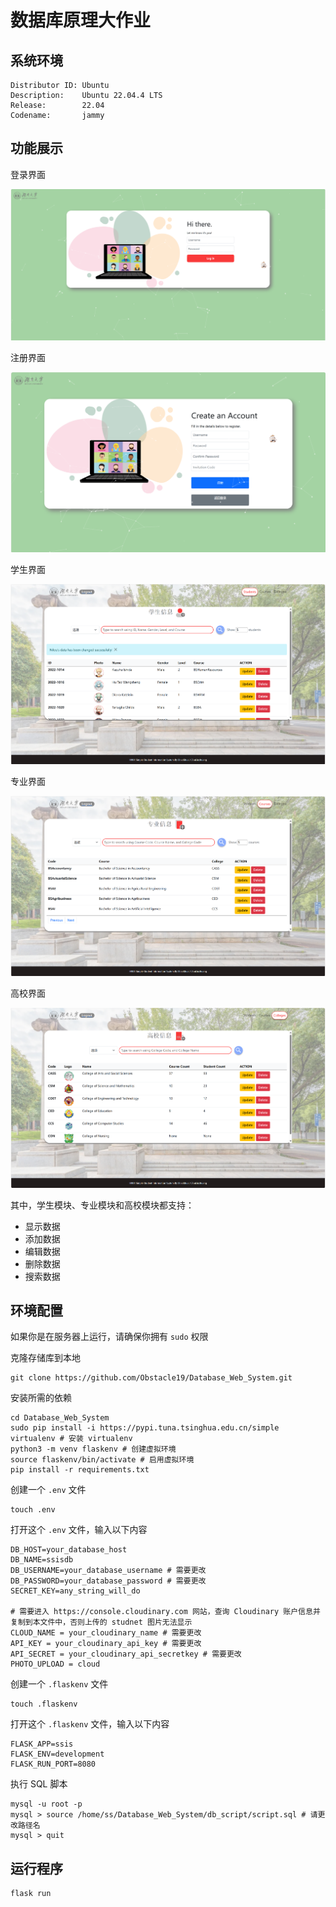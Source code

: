 # 数据库原理大作业
## 系统环境
```shell
Distributor ID: Ubuntu
Description:    Ubuntu 22.04.4 LTS
Release:        22.04
Codename:       jammy
```
## 功能展示

登录界面

![image_1](./figs/image_1.png)

注册界面

![image_5](./figs/image_5.png)

学生界面

![image_2](./figs/image_2.png)

专业界面

![image_3](./figs/image_3.png)

高校界面

![image_4](./figs/image_4.png)

其中，学生模块、专业模块和高校模块都支持：

- 显示数据
- 添加数据
- 编辑数据
- 删除数据
- 搜索数据

## 环境配置

如果你是在服务器上运行，请确保你拥有 `sudo` 权限

克隆存储库到本地

```shell
git clone https://github.com/Obstacle19/Database_Web_System.git
```

安装所需的依赖

```shell
cd Database_Web_System
sudo pip install -i https://pypi.tuna.tsinghua.edu.cn/simple virtualenv # 安装 virtualenv
python3 -m venv flaskenv # 创建虚拟环境
source flaskenv/bin/activate # 启用虚拟环境
pip install -r requirements.txt
```

创建一个 `.env` 文件

```shell
touch .env
```

打开这个 `.env` 文件，输入以下内容

```shell
DB_HOST=your_database_host
DB_NAME=ssisdb
DB_USERNAME=your_database_username # 需要更改
DB_PASSWORD=your_database_password # 需要更改
SECRET_KEY=any_string_will_do

# 需要进入 https://console.cloudinary.com 网站，查询 Cloudinary 账户信息并复制到本文件中，否则上传的 studnet 图片无法显示
CLOUD_NAME = your_cloudinary_name # 需要更改
API_KEY = your_cloudinary_api_key # 需要更改
API_SECRET = your_cloudinary_api_secretkey # 需要更改
PHOTO_UPLOAD = cloud
```

创建一个 `.flaskenv` 文件

```shell
touch .flaskenv
```

打开这个 `.flaskenv` 文件，输入以下内容

```shell
FLASK_APP=ssis
FLASK_ENV=development
FLASK_RUN_PORT=8080
```

执行 SQL 脚本

```shell
mysql -u root -p
mysql > source /home/ss/Database_Web_System/db_script/script.sql # 请更改路径名
mysql > quit
```

## 运行程序

```shell
flask run
```
